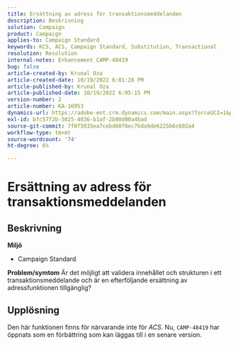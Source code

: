 ```yaml
---
title: Ersättning av adress för transaktionsmeddelanden
description: Beskrivning
solution: Campaign
product: Campaign
applies-to: Campaign Standard
keywords: KCS, ACS, Campaign Standard, Substitution, Transactional
resolution: Resolution
internal-notes: Enhancement CAMP-48419
bug: false
article-created-by: Krunal Oza
article-created-date: 10/19/2022 6:01:28 PM
article-published-by: Krunal Oza
article-published-date: 10/19/2022 6:05:15 PM
version-number: 2
article-number: KA-16953
dynamics-url: https://adobe-ent.crm.dynamics.com/main.aspx?forceUCI=1&pagetype=entityrecord&etn=knowledgearticle&id=b72c890b-d84f-ed11-bba2-00224808679b
exl-id: bfc57f2b-5025-4836-b1af-2b00d00a4bad
source-git-commit: 7f0f5035ea7cebd60f6ec7bda9de6225b6c602a4
workflow-type: tm+mt
source-wordcount: '74'
ht-degree: 6%

---
```


# Ersättning av adress för transaktionsmeddelanden

## Beskrivning

<b>Miljö</b>
- Campaign Standard



<b>Problem/symtom</b>
Är det möjligt att validera innehållet och strukturen i ett transaktionsmeddelande och är en efterföljande ersättning av adressfunktionen tillgänglig?


## Upplösning


Den här funktionen finns för närvarande inte för *ACS*. Nu, `CAMP-48419` har öppnats som en förbättring som kan läggas till i en senare version.
